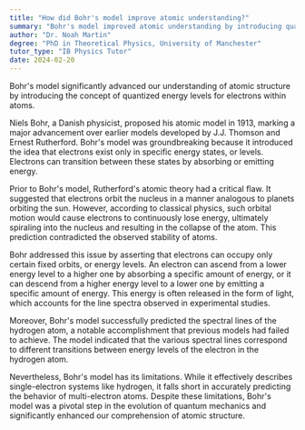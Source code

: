 ```yaml
---
title: "How did Bohr's model improve atomic understanding?"
summary: "Bohr's model improved atomic understanding by introducing quantised energy levels for electrons in atoms."
author: "Dr. Noah Martin"
degree: "PhD in Theoretical Physics, University of Manchester"
tutor_type: "IB Physics Tutor"
date: 2024-02-20
---
```


Bohr's model significantly advanced our understanding of atomic structure by introducing the concept of quantized energy levels for electrons within atoms.

Niels Bohr, a Danish physicist, proposed his atomic model in 1913, marking a major advancement over earlier models developed by J.J. Thomson and Ernest Rutherford. Bohr's model was groundbreaking because it introduced the idea that electrons exist only in specific energy states, or levels. Electrons can transition between these states by absorbing or emitting energy.

Prior to Bohr's model, Rutherford's atomic theory had a critical flaw. It suggested that electrons orbit the nucleus in a manner analogous to planets orbiting the sun. However, according to classical physics, such orbital motion would cause electrons to continuously lose energy, ultimately spiraling into the nucleus and resulting in the collapse of the atom. This prediction contradicted the observed stability of atoms.

Bohr addressed this issue by asserting that electrons can occupy only certain fixed orbits, or energy levels. An electron can ascend from a lower energy level to a higher one by absorbing a specific amount of energy, or it can descend from a higher energy level to a lower one by emitting a specific amount of energy. This energy is often released in the form of light, which accounts for the line spectra observed in experimental studies.

Moreover, Bohr's model successfully predicted the spectral lines of the hydrogen atom, a notable accomplishment that previous models had failed to achieve. The model indicated that the various spectral lines correspond to different transitions between energy levels of the electron in the hydrogen atom.

Nevertheless, Bohr's model has its limitations. While it effectively describes single-electron systems like hydrogen, it falls short in accurately predicting the behavior of multi-electron atoms. Despite these limitations, Bohr's model was a pivotal step in the evolution of quantum mechanics and significantly enhanced our comprehension of atomic structure.
    
